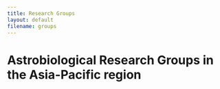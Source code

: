```yaml
---
title: Research Groups
layout: default
filename: groups
--- 
```


# Astrobiological Research Groups in the Asia-Pacific region

